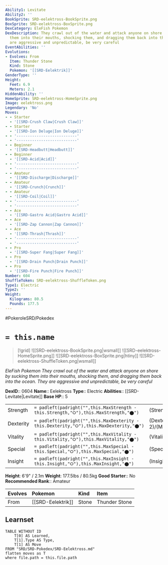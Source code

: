 ```yaml
---
Ability1: Levitate
Ability2: ''
BookSprite: SRD-eelektross-BookSprite.png
BoxSprite: SRD-eelektross-BoxSprite.png
DexCategory: EleFish Pokemon
DexDescription: They crawl out of the water and attack anyone on shore by sucking
  them into their mouths, shocking them, and dragging them back into the ocean. They
  are aggressive and unpredictable, be very careful
EventAbilities: ''
Evolutions:
- Evolves: From
  Item: Thunder Stone
  Kind: Stone
  Pokemon: '[[SRD-Eelektrik]]'
GenderType: ''
Height:
  Feet: 6.9
  Meters: 2.1
HiddenAbility: ''
HomeSprite: SRD-eelektross-HomeSprite.png
Image: eelektross.png
Legendary: 'No'
Moves:
- - Starter
  - '[[SRD-Crush Claw|Crush Claw]]'
- - Starter
  - '[[SRD-Ion Deluge|Ion Deluge]]'
- - '---------------------------'
  - '---------------------------'
- - Beginner
  - '[[SRD-Headbutt|Headbutt]]'
- - Beginner
  - '[[SRD-Acid|Acid]]'
- - '---------------------------'
  - '---------------------------'
- - Amateur
  - '[[SRD-Discharge|Discharge]]'
- - Amateur
  - '[[SRD-Crunch|Crunch]]'
- - Amateur
  - '[[SRD-Coil|Coil]]'
- - '---------------------------'
  - '---------------------------'
- - Ace
  - '[[SRD-Gastro Acid|Gastro Acid]]'
- - Ace
  - '[[SRD-Zap Cannon|Zap Cannon]]'
- - Ace
  - '[[SRD-Thrash|Thrash]]'
- - '---------------------------'
  - '---------------------------'
- - Pro
  - '[[SRD-Super Fang|Super Fang]]'
- - Pro
  - '[[SRD-Drain Punch|Drain Punch]]'
- - Pro
  - '[[SRD-Fire Punch|Fire Punch]]'
Number: 604
ShuffleToken: SRD-eelektross-ShuffleToken.png
Type1: Electric
Type2: ''
Weight:
  Kilograms: 80.5
  Pounds: 177.5
---
```


#PokeroleSRD/Pokedex

# `= this.name`

> [!grid]
> ![[SRD-eelektross-BookSprite.png|wsmall]]
> ![[SRD-eelektross-HomeSprite.png]]
> ![[SRD-eelektross-BoxSprite.png|htiny]]
> ![[SRD-eelektross-ShuffleToken.png|wsmall]]


*EleFish Pokemon*
*They crawl out of the water and attack anyone on shore by sucking them into their mouths, shocking them, and dragging them back into the ocean. They are aggressive and unpredictable, be very careful*

**DexID**:: 0604
**Name**:: Eelektross
**Type**:: Electric
**Abilities**:: [[SRD-Levitate|Levitate]]
**Base HP**:: 5

|           |                                                                                        |                                          |
| --------- | -------------------------------------------------------------------------------------- | ---------------------------------------- |
| Strength  | `= padleft(padright("",this.MaxStrength - this.Strength,"⭘"),this.MaxStrength,"⬤")`    | (Strength::3)/(MaxStrength::6)   |
| Dexterity | `= padleft(padright("",this.MaxDexterity - this.Dexterity,"⭘"),this.MaxDexterity,"⬤")` | (Dexterity:: 2)/(MaxDexterity::4) |
| Vitality  | `= padleft(padright("",this.MaxVitality - this.Vitality,"⭘"),this.MaxVitality,"⬤")`    | (Vitality::2)/(MaxVitality::5)   |
| Special   | `= padleft(padright("",this.MaxSpecial - this.Special,"⭘"),this.MaxSpecial,"⬤")`       | (Special::3)/(MaxSpecial::6)     |
| Insight   | `= padleft(padright("",this.MaxInsight - this.Insight,"⭘"),this.MaxInsight,"⬤")`       | (Insight::2)/(MaxInsight::5)     |

**Height**: 6'9" / 2.1m
**Weight**: 177.5lbs / 80.5kg
**Good Starter**:: No
**Recommended Rank**:: Amateur

| Evolves   | Pokemon           | Kind   | Item          |
|:----------|:------------------|:-------|:--------------|
| From      | [[SRD-Eelektrik]] | Stone  | Thunder Stone |

## Learnset

```dataview
TABLE WITHOUT ID
    T[0] AS Learned,
    T[1].Type AS Type,
    T[1] AS Move
FROM "SRD/SRD-Pokedex/SRD-Eelektross.md"
flatten moves as T
where file.path = this.file.path
```
